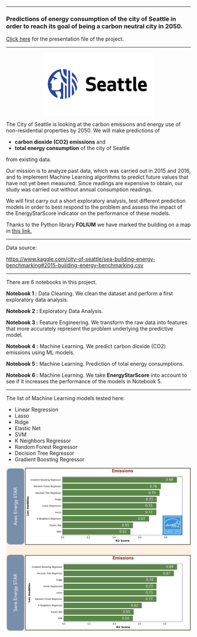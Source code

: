 
---
### Predictions of energy consumption of the city of Seattle in order to reach its goal of being a carbon neutral city in 2050.

[Click here](https://yasarigno.github.io/folder/P4_support.pdf) for the presentation file of the project. 

---

<p align="center">
<img align="center" src="support\seattle.png" style="width: 300px" />
</p>

The City of Seattle is looking at the carbon emissions and energy use of non-residential properties by 2050. We will make predictions of 

- **carbon dioxide (CO2) emissions** and
- **total energy consumption** of the city of Seattle 

from existing data.

Our mission is to analyze past data, which was carried out in 2015 and 2016, and to implement Machine Learning algorithms to predict future values that have not yet been measured. Since readings are expensive to obtain, our study was carried out without annual consumption readings.

We will first carry out a short exploratory analysis, test different prediction models in order to best respond to the problem and assess the impact of the EnergyStarScore indicator on the performance of these models. 

Thanks to the Python library **FOLIUM** we have marked the building on a map in [this link.](https://yasarigno.github.io/seattle_folium_map.html) 

---
Data source:

https://www.kaggle.com/city-of-seattle/sea-building-energy-benchmarking#2015-building-energy-benchmarking.csv

---

There are 6 notebooks in this project. 

**Notebook 1 :** Data Cleaning. We clean the dataset and perform a first exploratory data analysis. 

**Notebook 2 :** Exploratory Data Analysis.

**Notebook 3 :** Feature Engineering. We transform the raw data into features that more accurately represent the problem underlying the predictive model.

**Notebook 4 :** Machine Learning. We predict carbon dioxide (CO2) emissions using ML models.

**Notebook 5 :** Machine Learning. Prediction of total energy consumptions.

**Notebook 6 :** Machine Learning. We take **EnergyStarScore** into account to see if it increases the performance of the models in Notebook 5.

---
The list of Machine Learning models tested here:
  - Linear Regression
  - Lasso
  - Ridge
  - Elastic Net
  - SVM
  - K Neighbors Regressor
  - Random Forest Regressor
  - Decision Tree Regressor
  - Gradient Boosting Regressor

<p align="center">
<img align="center" src="support\models.png" style="width: 600px" />
</p>

